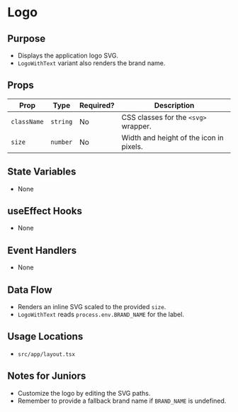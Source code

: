 # Logo

## Purpose
- Displays the application logo SVG.
- `LogoWithText` variant also renders the brand name.

## Props
| Prop | Type | Required? | Description |
| ---- | ---- | --------- | ----------- |
| `className` | `string` | No | CSS classes for the `<svg>` wrapper. |
| `size` | `number` | No | Width and height of the icon in pixels. |

## State Variables
- None

## useEffect Hooks
- None

## Event Handlers
- None

## Data Flow
- Renders an inline SVG scaled to the provided `size`.
- `LogoWithText` reads `process.env.BRAND_NAME` for the label.

## Usage Locations
- `src/app/layout.tsx`

## Notes for Juniors
- Customize the logo by editing the SVG paths.
- Remember to provide a fallback brand name if `BRAND_NAME` is undefined.

